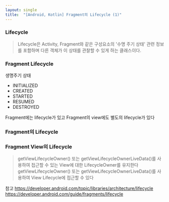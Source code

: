```yaml
---
layout: single
title:  "[Android, Kotlin] Fragment의 Lifecycle (1)"
---
```





### Lifecycle
> Lifecycle은 Activity, Fragment와 같은 구성요소의
'수명 주기 상태' 관련 정보를 포함하며
다른 객체가 이 상태를 관찰할 수 있게 하는 클래스이다.


### Fragment Lifecycle
생명주기 상태
- INITIALIZED
- CREATED
- STARTED
- RESUMED
- DESTROYED

Fragment에는 lifecycle가 있고 
Fragment의 view에도 별도의 lifecycle가 있다


### Fragment의 Lifecycle


### Fragment View의 Lifecycle
> getViewLifecycleOwner() 또는 getViewLifecycleOwnerLiveData()를 사용하여 접근할 수 있는 View에 대한 LifecycleOwner를 유지한다
> getViewLifecycleOwner() 또는 getViewLifecycleOwnerLiveData()를 사용하여 View Lifecycle에 접근할 수 있다


참고
https://developer.android.com/topic/libraries/architecture/lifecycle
https://developer.android.com/guide/fragments/lifecycle
